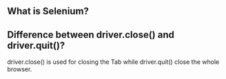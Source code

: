 

## What is Selenium?

## Difference between driver.close() and driver.quit()?
driver.close() is used for closing the Tab while driver.quit() close the whole browser.